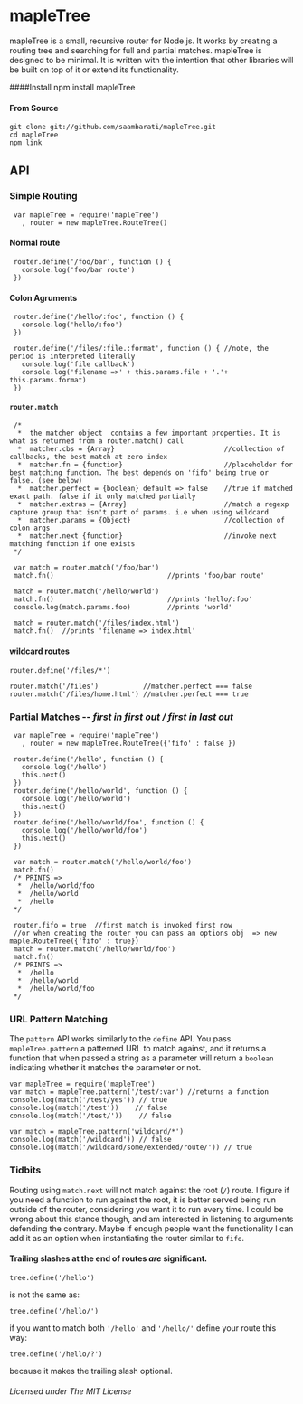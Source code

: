 
mapleTree
=========

mapleTree is a small, recursive router for Node.js. It works by creating a routing tree and searching for full and partial matches.
mapleTree is designed to be minimal. It is written with the intention that other libraries will be built on top of it or extend its functionality.

####Install
    npm install mapleTree
#### From Source
    git clone git://github.com/saambarati/mapleTree.git
    cd mapleTree
    npm link

API
---

### Simple Routing
     var mapleTree = require('mapleTree')
       , router = new mapleTree.RouteTree()

#### Normal route

     router.define('/foo/bar', function () {
       console.log('foo/bar route')
     })

#### Colon Agruments

     router.define('/hello/:foo', function () {
       console.log('hello/:foo')
     })

     router.define('/files/:file.:format', function () { //note, the period is interpreted literally
       console.log('file callback')
       console.log('filename =>' + this.params.file + '.'+ this.params.format)
     })

#### `router.match`

     /*
      *  the matcher object  contains a few important properties. It is what is returned from a router.match() call
      *  matcher.cbs = {Array}                           //collection of callbacks, the best match at zero index
      *  matcher.fn = {function}                         //placeholder for best matching function. The best depends on 'fifo' being true or false. (see below)
      *  matcher.perfect = {boolean} default => false    //true if matched exact path. false if it only matched partially
      *  matcher.extras = {Array}                        //match a regexp capture group that isn't part of params. i.e when using wildcard
      *  matcher.params = {Object}                       //collection of colon args
      *  matcher.next {function}                         //invoke next matching function if one exists
     */

     var match = router.match('/foo/bar')
     match.fn()                            //prints 'foo/bar route'

     match = router.match('/hello/world')
     match.fn()                            //prints 'hello/:foo'
     console.log(match.params.foo)         //prints 'world'

     match = router.match('/files/index.html')
     match.fn()  //prints 'filename => index.html'

#### wildcard routes

    router.define('/files/*')

    router.match('/files')           //matcher.perfect === false
    router.match('/files/home.html') //matcher.perfect === true

### Partial Matches -- *first in first out / first in last out*
     var mapleTree = require('mapleTree')
       , router = new mapleTree.RouteTree({'fifo' : false })

     router.define('/hello', function () {
       console.log('/hello')
       this.next()
     })
     router.define('/hello/world', function () {
       console.log('/hello/world')
       this.next()
     })
     router.define('/hello/world/foo', function () {
       console.log('/hello/world/foo')
       this.next()
     })

     var match = router.match('/hello/world/foo')
     match.fn()
     /* PRINTS =>
      *  /hello/world/foo
      *  /hello/world
      *  /hello
     */

     router.fifo = true  //first match is invoked first now
     //or when creating the router you can pass an options obj  => new maple.RouteTree({'fifo' : true})
     match = router.match('/hello/world/foo')
     match.fn()
     /* PRINTS =>
      *  /hello
      *  /hello/world
      *  /hello/world/foo
     */




### URL Pattern Matching
The  `pattern` API works similarly to the `define` API. You pass `mapleTree.pattern` a patterned URL to match against, and it returns a function that when passed a string as a parameter
will return a `boolean` indicating whether it matches the parameter or not.

    var mapleTree = require('mapleTree')
    var match = mapleTree.pattern('/test/:var') //returns a function
    console.log(match('/test/yes')) // true
    console.log(match('/test'))    // false
    console.log(match('/test/'))    // false

    var match = mapleTree.pattern('wildcard/*')
    console.log(match('/wildcard')) // false
    console.log(match('/wildcard/some/extended/route/')) // true


### Tidbits

Routing using `match.next` will not match against the root (`/`) route. I figure if you need a function to run against
the root, it is better served being run outside of the router, considering you want it to run every time.
I could be wrong about this stance though, and am interested in listening to arguments defending the contrary.
Maybe if enough people want the functionality I can add it as an option when instantiating the router similar to `fifo`.

#### Trailing slashes at the end of routes *are* significant.

    tree.define('/hello')

is not the same as:

    tree.define('/hello/')

if you want to match both `'/hello'` and `'/hello/'`
define your route this way:

    tree.define('/hello/?')

because it makes the trailing slash optional.

###### Licensed under The MIT License

